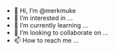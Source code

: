 - 👋 Hi, I’m @merkmuke
- 👀 I’m interested in ...
- 🌱 I’m currently learning ...
- 💞️ I’m looking to collaborate on ...
- 📫 How to reach me ...

<!---
merkmuke/merkmuke is a ✨ special ✨ repository because its `README.md` (this file) appears on your GitHub profile.
You can click the Preview link to take a look at your changes.
--->
